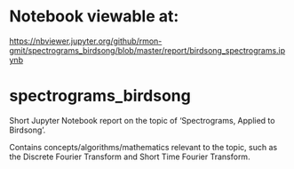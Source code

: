 
# Notebook viewable at: 
https://nbviewer.jupyter.org/github/rmon-gmit/spectrograms_birdsong/blob/master/report/birdsong_spectrograms.ipynb

# spectrograms_birdsong
Short Jupyter Notebook report on the topic of ‘Spectrograms, Applied to Birdsong’.

Contains concepts/algorithms/mathematics relevant to the topic, such as the Discrete Fourier Transform and Short Time Fourier Transform.

